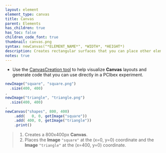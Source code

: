 ```yaml
---
layout: element
element_type: canvas
title: Canvas
parent: Elements
has_children: true
has_toc: false
children_code_font: true
thumbnail: canvas.png
syntax: newCanvas("*ELEMENT_NAME*", *WIDTH*, *HEIGHT*)
description: Creates rectangular surfaces that you can place other elements onto.
notes: true
---
```


+ Use the [CanvasCreation tool](http://files.lab.florianschwarz.net/ibexfiles/CanvasCreation/) to help visualize **Canvas** layouts and generate code that you can use directly in a PCIbex experiment.

<!--more-->

```javascript
newImage("square", "square.png")
  .size(400, 400)
,
newImage("triangle", "triangle.png")
  .size(400, 400)
,
newCanvas("shapes", 800, 400)
    .add(   0, 0, getImage("square"))
    .add( 400, 0, getImage("triangle"))
    .print()
```
> 1. Creates a 800x400px **Canvas**.
> 2. Places the **Image** `"square"` at the (x=0, y=0) coordinate and the **Image** `"triangle"` at the (x=400, y=0) coordinate.

